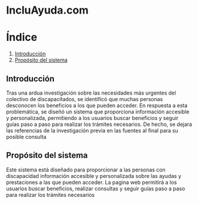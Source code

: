 # IncluAyuda.com

# Índice

1. [Introducción](#introducción)
2. [Propósito del sistema](#propósitodelsistema)


## Introducción

Tras una ardua investigación sobre las necesidades más urgentes del colectivo  de discapacitados, se identificó que muchas personas desconocen los beneficios a los que pueden acceder. En respuesta a esta problemática, se diseñó un sistema que proporciona información accesible y personalizada, permitiendo a los usuarios buscar beneficios y seguir guías paso a paso para realizar los trámites necesarios. De hecho, se dejara las referencias de la investigación previa en las fuentes al final para su posible consulta


## Propósito del sistema

Este sistema está diseñado para proporcionar a las personas con discapacidad información accesible y personalizada sobre las ayudas y prestaciones a las que pueden acceder. La pagina web permitirá a los usuarios buscar beneficios, realizar consultas y seguir guías paso a paso para realizar los trámites necesarios


